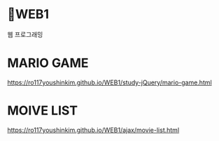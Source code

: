 # 📌WEB1 
웹 프로그래밍
# MARIO GAME

https://ro117youshinkim.github.io/WEB1/study-jQuery/mario-game.html

# MOIVE LIST
https://ro117youshinkim.github.io/WEB1/ajax/movie-list.html
